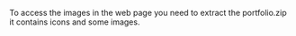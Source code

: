 To access the images in the web page you need to extract the portfolio.zip it contains icons and some images.
